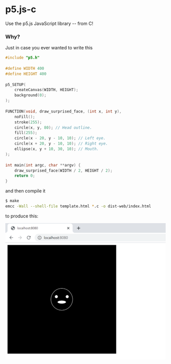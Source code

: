 # p5.js-c

 Use the p5.js JavaScript library -- from C!

### Why?

Just in case you ever wanted to write this

```C
#include "p5.h"

#define WIDTH 400
#define HEIGHT 400

p5_SETUP(
    createCanvas(WIDTH, HEIGHT);
    background(0);
);

FUNCTION(void, draw_surprised_face, (int x, int y), 
    noFill();
    stroke(255);
    circle(x, y, 80); // Head outline.
    fill(255);
    circle(x - 20, y - 10, 10); // Left eye.
    circle(x + 20, y - 10, 10); // Right eye.
    ellipse(x, y + 10, 30, 10); // Mouth.
);

int main(int argc, char **argv) {
    draw_surprised_face(WIDTH / 2, HEIGHT / 2);
    return 0;
}
```

and then compile it

```bash
$ make
emcc -Wall --shell-file template.html *.c -o dist-web/index.html
```

to produce this:

![surprised face canvas](docs/img/surprised_face_canvas.png?raw=true "JS Canvas with Surprised Face Drawing")